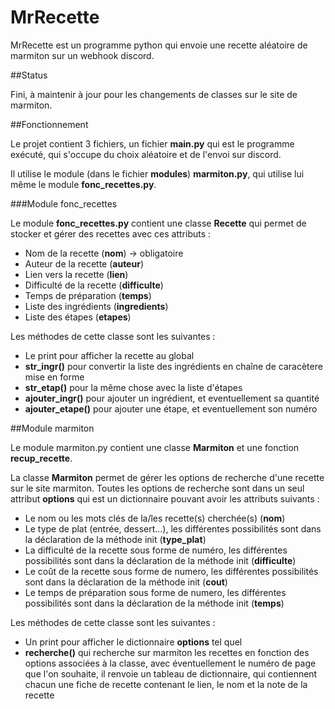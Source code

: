 # MrRecette

MrRecette est un programme python qui envoie une recette aléatoire de marmiton sur un webhook discord.

##Status

Fini, à maintenir à jour pour les changements de classes sur le site de marmiton.

##Fonctionnement

Le projet contient 3 fichiers, un fichier **main.py** qui est le programme exécuté, qui s'occupe du choix aléatoire et de l'envoi sur discord.

Il utilise le module (dans le fichier **modules**) **marmiton.py**, qui utilise lui même le module **fonc_recettes.py**.

###Module fonc_recettes

Le module **fonc_recettes.py** contient une classe **Recette** qui permet de stocker et gérer des recettes avec ces attributs :

- Nom de la recette (**nom**) -> obligatoire
- Auteur de la recette (**auteur**)
- Lien vers la recette (**lien**)
- Difficulté de la recette (**difficulte**)
- Temps de préparation (**temps**)
- Liste des ingrédients (**ingredients**)
- Liste des étapes (**etapes**)

Les méthodes de cette classe sont les suivantes :

- Le print pour afficher la recette au global
- **str_ingr()** pour convertir la liste des ingrédients en chaîne de caracètere mise en forme
- **str_etap()** pour la même chose avec la liste d'étapes
- **ajouter_ingr()** pour ajouter un ingrédient, et eventuellement sa quantité
- **ajouter_etape()** pour ajouter une étape, et eventuellement son numéro

##Module marmiton

Le module marmiton.py contient une classe **Marmiton** et une fonction **recup_recette**.

La classe **Marmiton** permet de gérer les options de recherche d'une recette sur le site marmiton.
Toutes les options de recherche sont dans un seul attribut **options**  qui est un dictionnaire pouvant avoir les attributs suivants :

- Le nom ou les mots clés de la/les recette(s) cherchée(s) (**nom**)
- Le type de plat (entrée, dessert...), les différentes possibilités sont dans la déclaration de la méthode init (**type_plat**)
- La difficulté de la recette sous forme de numéro, les différentes possibilités sont dans la déclaration de la méthode init (**difficulte**)
- Le coût de la recette sous forme de numero, les différentes possibilités sont dans la déclaration de la méthode init (**cout**)
- Le temps de préparation sous forme de numero, les différentes possibilités sont dans la déclaration de la méthode init (**temps**)

Les méthodes de cette classe sont les suivantes :

- Un print pour afficher le dictionnaire **options** tel quel
- **recherche()** qui recherche sur marmiton les recettes en fonction des options associées à la classe, avec éventuellement le numéro de page que l'on souhaite, il renvoie un tableau de dictionnaire, qui contiennent chacun une fiche de recette contenant le lien, le nom et la note de la recette